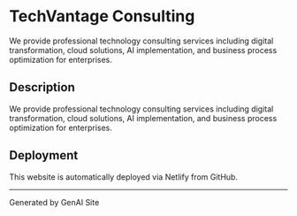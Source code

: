 # TechVantage Consulting

We provide professional technology consulting services including digital transformation, cloud solutions, AI implementation, and business process optimization for enterprises.

## Description
We provide professional technology consulting services including digital transformation, cloud solutions, AI implementation, and business process optimization for enterprises.

## Deployment
This website is automatically deployed via Netlify from GitHub.

---
Generated by GenAI Site

